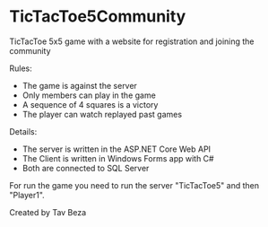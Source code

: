 # TicTacToe5Community
TicTacToe 5x5 game with a website for registration and joining the community

Rules:
  * The game is against the server
  * Only members can play in the game
  * A sequence of 4 squares is a victory
  * The player can watch replayed past games
  
Details:
  * The server is written in the ASP.NET Core Web API
  * The Client is written in Windows Forms app with C#
  * Both are connected to SQL Server
  
For run the game you need to run the server "TicTacToe5" and then "Player1".

Created by Tav Beza
